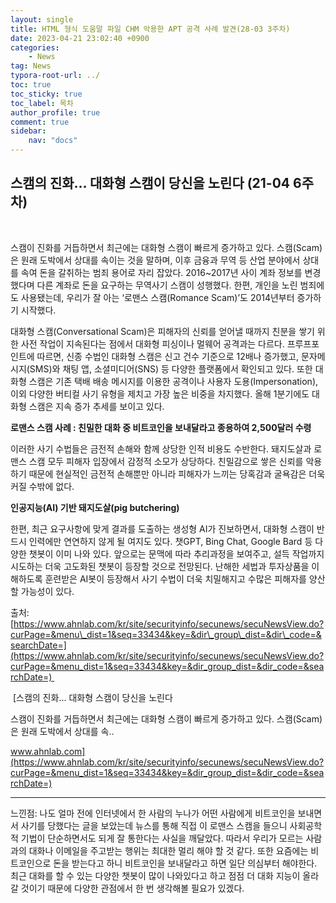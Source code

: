```yaml
---
layout: single
title: HTML 형식 도움말 파일 CHM 악용한 APT 공격 사례 발견(28-03 3주차)
date: 2023-04-21 23:02:40 +0900
categories: 
    - News
tag: News
typora-root-url: ../
toc: true
toc_sticky: true
toc_label: 목차
author_profile: true
comment: true
sidebar:
    nav: "docs"
---
```

  

## 스캠의 진화... 대화형 스캠이 당신을 노린다 (21-04 6주차)

<br>

스캠이 진화를 거듭하면서 최근에는 대화형 스캠이 빠르게 증가하고 있다. 스캠(Scam)은 원래 도박에서 상대를 속이는 것을 말하며, 이후 금융과 무역 등 산업 분야에서 상대를 속여 돈을 갈취하는 범죄 용어로 자리 잡았다. 2016~2017년 사이 계좌 정보를 변경했다며 다른 계좌로 돈을 요구하는 무역사기 스캠이 성행했다. 한편, 개인을 노린 범죄에도 사용됐는데, 우리가 잘 아는 ‘로맨스 스캠(Romance Scam)’도 2014년부터 증가하기 시작했다.

대화형 스캠(Conversational Scam)은 피해자의 신뢰를 얻어낼 때까지 친분을 쌓기 위한 사전 작업이 지속된다는 점에서 대화형 피싱이나 멀웨어 공격과는 다르다. 프루프포인트에 따르면, 신종 수법인 대화형 스캠은 신고 건수 기준으로 12배나 증가했고, 문자메시지(SMS)와 채팅 앱, 소셜미디어(SNS) 등 다양한 플랫폼에서 확인되고 있다. 또한 대화형 스캠은 기존 택배 배송 메시지를 이용한 공격이나 사용자 도용(Impersonation), 이외 다양한 버티컬 사기 유형을 제치고 가장 높은 비중을 차지했다. 올해 1분기에도 대화형 스캠은 지속 증가 추세를 보이고 있다.

**로맨스 스캠 사례 : 친밀한 대화 중 비트코인을 보내달라고 종용하여 2,500달러 수령**

이러한 사기 수법들은 금전적 손해와 함께 상당한 인적 비용도 수반한다. 돼지도살과 로맨스 스캠 모두 피해자 입장에서 감정적 소모가 상당하다. 친밀감으로 쌓은 신뢰를 악용하기 때문에 현실적인 금전적 손해뿐만 아니라 피해자가 느끼는 당혹감과 굴욕감은 더욱 커질 수밖에 없다.

**인공지능(AI) 기반 돼지도살(pig butchering)**

한편, 최근 요구사항에 맞게 결과를 도출하는 생성형 AI가 진보하면서, 대화형 스캠이 반드시 인력에만 연연하지 않게 될 여지도 있다. 챗GPT, Bing Chat, Google Bard 등 다양한 챗봇이 이미 나와 있다. 앞으로는 문맥에 따라 추리과정을 보여주고, 설득 작업까지 시도하는 더욱 고도화된 챗봇이 등장할 것으로 전망된다. 난해한 세법과 투자상품을 이해하도록 훈련받은 AI봇이 등장해서 사기 수법이 더욱 치밀해지고 수많은 피해자를 양산할 가능성이 있다.

출처: [https://www.ahnlab.com/kr/site/securityinfo/secunews/secuNewsView.do?curPage=&menu\_dist=1&seq=33434&key=&dir\_group\_dist=&dir\_code=&searchDate=](https://www.ahnlab.com/kr/site/securityinfo/secunews/secuNewsView.do?curPage=&menu_dist=1&seq=33434&key=&dir_group_dist=&dir_code=&searchDate=) 

 [스캠의 진화... 대화형 스캠이 당신을 노린다

스캠이 진화를 거듭하면서 최근에는 대화형 스캠이 빠르게 증가하고 있다. 스캠(Scam)은 원래 도박에서 상대를 속..

www.ahnlab.com](https://www.ahnlab.com/kr/site/securityinfo/secunews/secuNewsView.do?curPage=&menu_dist=1&seq=33434&key=&dir_group_dist=&dir_code=&searchDate=)

* * *

느낀점: 나도 얼마 전에 인터넷에서 한 사람의 누나가 어떤 사람에게 비트코인을 보내면서 사기를 당했다는 글을 보았는데 뉴스를 통해 직접 이 로맨스 스캠을 들으니 사회공학적 기법이 단순하면서도 되게 잘 통한다는 사실을 깨달았다. 따라서 우리가 모르는 사람과의 대화나 이메일을 주고받는 행위는 최대한 멀리 해야 할 것 같다. 또한 요즘에는 비트코인으로 돈을 받는다고 하니 비트코인을 보내달라고 하면 일단 의심부터 해야한다. 최근 대화를 할 수 있는 다양한 챗봇이 많이 나와있다고 하고 점점 더 대화 지능이 올라갈 것이기 때문에 다양한 관점에서 한 번 생각해볼 필요가 있겠다.